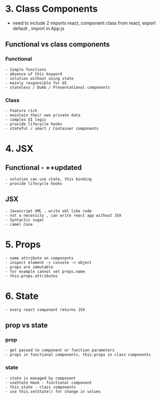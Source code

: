# 3. Class Components
 - need to include 2 imports react, component class from react, export default , import in App.js

 ## Functional vs class components
 ### Functional
    - Simple functions
    - absence of this keyword
    - solution without using state
    - mainly responsible for UI
    - stateless / Dumb / Presentational components

### Class
    - Feature rich
    - maintain their own private data
    - complex UI logic
    - provide lifecycle hooks
    - stateful / smart / Container components

# 4. JSX
## Functional - ++updated
    - solution can use state, this binding
    - provide lifecycle hooks
## JSX
    - Javascript XML , write xml like code
    - not a necessity , can write react app without JSX
    - Syntactic sugar
    - camel Case

# 5. Props
    - name attribute on components
    - inspect element -> console -> object
    - props are immutable
    - for example cannot set props.name
    - this.props.attributes

# 6. State
    - every react component returns JSX
## prop vs state
### prop
    - get passed to component or function parameters
    - props in functional components, this.props in class components
### state
    - state is managed by component
    - useState Hook - functional component
    - this.state - class components
    - use this.setState() for change in values

 
